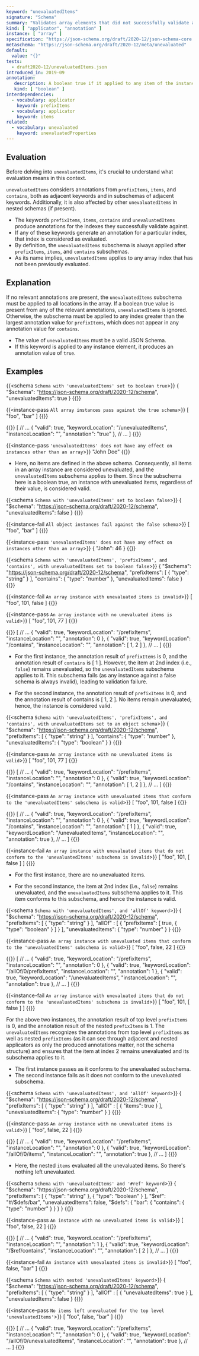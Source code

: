 ```yaml
---
keyword: "unevaluatedItems"
signature: "Schema"
summary: "Validates array elements that did not successfully validate against other standard array applicators."
kind: [ "applicator", "annotation" ]
instance: [ "array" ]
specification: "https://json-schema.org/draft/2020-12/json-schema-core.html#section-11.2"
metaschema: "https://json-schema.org/draft/2020-12/meta/unevaluated"
default:
  value: "{}"
tests:
  - draft2020-12/unevaluatedItems.json
introduced_in: 2019-09
annotation:
   description: A boolean true if it applied to any item of the instance
   kind: [ "boolean" ]
interdependencies:
  - vocabulary: applicator
    keyword: prefixItems
  - vocabulary: applicator
    keyword: items
related:
  - vocabulary: unevaluated
    keyword: unevaluatedProperties
---
```


## Evaluation

Before delving into `unevaluatedItems`, it's crucial to understand what evaluation means in this context.

`unevaluatedItems` considers annotations from `prefixItems`, `items`, and `contains`, both as adjacent keywords and in subschemas of adjacent keywords. Additionally, it is also affected by other `unevaluatedItems` in nested schemas (if present).

- The keywords `prefixItems`, `items`, `contains` and `unevaluatedItems` produce annotations for the indexes they successfully validate against.
- If any of these keywords generate an annotation for a particular index, that index is considered as evaluated.
- By definition, the `unevaluatedItems` subschema is always applied after  `prefixItems`, `items`, and `contains` subschemas.
- As its name implies, `unevaluatedItems` applies to any array index that has not been previously evaluated.

## Explanation

If no relevant annotations are present, the `unevaluatedItems` subschema must be applied to all locations in the array. If a boolean true value is present from any of the relevant annotations, `unevaluatedItems` is ignored. Otherwise, the subschema must be applied to any index greater than the largest annotation value for `prefixItems`, which does not appear in any annotation value for `contains`.

- The value of `unevaluatedItems` must be a valid JSON Schema.
- If this keyword is applied to any instance element, it produces an annotation value of `true`.

## Examples

{{<schema `Schema with 'unevaluatedItems' set to boolean true`>}}
{
  "$schema": "https://json-schema.org/draft/2020-12/schema",
  "unevaluatedItems": true
}
{{</schema>}}

{{<instance-pass `All array instances pass against the true schema`>}}
[ "foo", "bar" ]
{{</instance-pass>}}

{{<instance-annotation>}}
[
  // ...
  {
    "valid": true,
    "keywordLocation": "/unevaluatedItems",
    "instanceLocation": "",
    "annotation": "true"
  },
  // ...
]
{{</instance-annotation>}}

{{<instance-pass `'unevaluatedItems' does not have any effect on instances other than an array`>}}
"John Doe"
{{</instance-pass>}}

* Here, no items are defined in the above schema. Consequently, all items in an array instance are considered unevaluated, and the `unevaluatedItems` subschema applies to them. Since the subschema here is a boolean true, an instance with unevaluated items, regardless of their value, is considered valid.

{{<schema `Schema with 'unevaluatedItems' set to boolean false`>}}
{
  "$schema": "https://json-schema.org/draft/2020-12/schema",
  "unevaluatedItems": false
}
{{</schema>}}

{{<instance-fail `All object instances fail against the false schema`>}}
[ "foo", "bar" ]
{{</instance-fail>}}

{{<instance-pass `'unevaluatedItems' does not have any effect on instances other than an array`>}}
{ "John": 46 }
{{</instance-pass>}}

{{<schema `Schema with 'unevaluatedItems', 'prefixItems', and 'contains', with unevaluatedItems set to boolean false`>}}
{
  "$schema": "https://json-schema.org/draft/2020-12/schema",
  "prefixItems": [ { "type": "string" } ],
  "contains": { "type": "number" },
  "unevaluatedItems": false
}
{{</schema>}}

{{<instance-fail `An array instance with unevaluated items is invalid`>}}
[ "foo", 101, false ]
{{</instance-fail>}}

{{<instance-pass `An array instance with no unevaluated items is valid`>}}
[ "foo", 101, 77 ]
{{</instance-pass>}}

{{<instance-annotation>}}
[
  // ...
  {
    "valid": true,
    "keywordLocation": "/prefixItems",
    "instanceLocation": "",
    "annotation": 0
  },
  {
    "valid": true,
    "keywordLocation": "/contains",
    "instanceLocation": "",
    "annotation": [ 1, 2 ]
  },
  // ...
]
{{</instance-annotation>}}

* For the first instance, the annotation result of `prefixItems` is 0, and the annotation result of `contains` is [ 1 ]. However, the item at 2nd index (i.e., `false`) remains unevaluated, so the `unevaluatedItems` subschema applies to it. This subschema fails (as any instance against a false schema is always invalid), leading to validation failure.

* For the second instance, the annotation result of `prefixItems` is 0, and the annotation result of contains is [ 1, 2 ]. No items remain unevaluated; hence, the instance is considered valid.

{{<schema `Schema with 'unevaluatedItems', 'prefixItems', and 'contains', with unevaluatedItems set to an object schema`>}}
{
  "$schema": "https://json-schema.org/draft/2020-12/schema",
  "prefixItems": [ { "type": "string" } ],
  "contains": { "type": "number" },
  "unevaluatedItems": { "type": "boolean" }
}
{{</schema>}}

{{<instance-pass `An array instance with no unevaluated items is valid`>}}
[ "foo", 101, 77 ]
{{</instance-pass>}}

{{<instance-annotation>}}
[
  // ...
  {
    "valid": true,
    "keywordLocation": "/prefixItems",
    "instanceLocation": "",
    "annotation": 0
  },
  {
    "valid": true,
    "keywordLocation": "/contains",
    "instanceLocation": "",
    "annotation": [ 1, 2 ]
  },
  // ...
]
{{</instance-annotation>}}

{{<instance-pass `An array instance with unevaluated items that conform to the 'unevaluatedItems' subschema is valid`>}}
[ "foo", 101, false ]
{{</instance-pass>}}

{{<instance-annotation>}}
[
  // ...
  {
    "valid": true,
    "keywordLocation": "/prefixItems",
    "instanceLocation": "",
    "annotation": 0
  },
  {
    "valid": true,
    "keywordLocation": "/contains",
    "instanceLocation": "",
    "annotation": [ 1 ]
  },
  {
    "valid": true,
    "keywordLocation": "/unevaluatedItems",
    "instanceLocation": "",
    "annotation": true
  },
  // ...
]
{{</instance-annotation>}}

{{<instance-fail `An array instance with unevaluated items that do not conform to the 'unevaluatedItems' subschema is invalid`>}}
[ "foo", 101, [ false ] ]
{{</instance-fail>}}

* For the first instance, there are no unevaluated items.

* For the second instance, the item at 2nd index (i.e., `false`) remains unevaluated, and the `unevaluatedItems` subschema applies to it. This item conforms to this subschema, and hence the instance is valid.

{{<schema `Schema with 'unevaluatedItems', and 'allOf' keyword`>}}
{
  "$schema": "https://json-schema.org/draft/2020-12/schema",
  "prefixItems": [ { "type": "string" } ],
  "allOf" : [
    {
      "prefixItems": [
        true,
        { "type": "boolean" }
      ]
    }
  ],
  "unevaluatedItems": { "type": "number" }
}
{{</schema>}}

{{<instance-pass `An array instance with unevaluated items that conform to the 'unevaluatedItems' subschema is valid`>}}
[ "foo", false, 22 ]
{{</instance-pass>}}

{{<instance-annotation>}}
[
  // ...
  {
    "valid": true,
    "keywordLocation": "/prefixItems",
    "instanceLocation": "",
    "annotation": 0
  },
  {
    "valid": true,
    "keywordLocation": "/allOf/0/prefixItems",
    "instanceLocation": "",
    "annotation": 1
  },
  {
    "valid": true,
    "keywordLocation": "/unevaluatedItems",
    "instanceLocation": "",
    "annotation": true
  },
  // ...
]
{{</instance-annotation>}}

{{<instance-fail `An array instance with unevaluated items that do not conform to the 'unevaluatedItems' subschema is invalid`>}}
[ "foo", 101, [ false ] ]
{{</instance-fail>}}

For the above two instances, the annotation result of top level `prefixItems` is 0, and the annotation result of the nested `prefixItems` is 1. The `unevaluatedItems` recognizes the annotations from top level `prefixItems` as well as nested `prefixItems` (as it can see through adjacent and nested applicators as only the produced annotations matter, not the schema structure) and ensures that the item at index 2 remains unevaluated and its subschema applies to it.

* The first instance passes as it conforms to the unevaluated subschema.
* The second instance fails as it does not conform to the unevaluated subschema.

{{<schema `Schema with 'unevaluatedItems', and 'allOf' keyword`>}}
{
  "$schema": "https://json-schema.org/draft/2020-12/schema",
  "prefixItems": [ { "type": "string" } ],
  "allOf" : [
    {
      "items": true
    }
  ],
  "unevaluatedItems": { "type": "number" }
}
{{</schema>}}

{{<instance-pass `An array instance with no unevaluated items is valid`>}}
[ "foo", false, 22 ]
{{</instance-pass>}}

{{<instance-annotation>}}
[
  // ...
  {
    "valid": true,
    "keywordLocation": "/prefixItems",
    "instanceLocation": "",
    "annotation": 0
  },
  {
    "valid": true,
    "keywordLocation": "/allOf/0/items",
    "instanceLocation": "",
    "annotation": true
  },
  // ...
]
{{</instance-annotation>}}

* Here, the nested `items` evaluated all the unevaluated items. So there's nothing left unevaluated.

{{<schema `Schema with 'unevaluatedItems' and '#ref' keyword`>}}
{
  "$schema": "https://json-schema.org/draft/2020-12/schema",
  "prefixItems": [
    { "type": "string" },
    { "type": "boolean" }
  ],
  "$ref": "#/$defs/bar",
  "unevaluatedItems": false,
  "$defs": {
    "bar": {
      "contains": { "type": "number" }
    }
  }
}
{{</schema>}}

{{<instance-pass `An instance with no unevaluated items is valid`>}}
[ "foo", false, 22 ]
{{</instance-pass>}}

{{<instance-annotation>}}
[
  // ...
  {
    "valid": true,
    "keywordLocation": "/prefixItems",
    "instanceLocation": "",
    "annotation": 1
  },
  {
    "valid": true,
    "keywordLocation": "/$ref/contains",
    "instanceLocation": "",
    "annotation": [ 2 ]
  },
  // ...
]
{{</instance-annotation>}}

{{<instance-fail `An instance with unevaluated items is invalid`>}}
[ "foo", false, "bar" ]
{{</instance-fail>}}

{{<schema `Schema with nested 'unevaluatedItems' keyword`>}}
{
  "$schema": "https://json-schema.org/draft/2020-12/schema",
  "prefixItems": [ { "type": "string" } ],
  "allOf" : [
    {
      "unevaluatedItems": true
    }
  ],
  "unevaluatedItems": false
}
{{</schema>}}

{{<instance-pass `No items left unevaluated for the top level 'unevaluatedItems'`>}}
[ "foo", false, "bar" ]
{{</instance-pass>}}

{{<instance-annotation>}}
[
  // ...
  {
    "valid": true,
    "keywordLocation": "/prefixItems",
    "instanceLocation": "",
    "annotation": 0
  },
  {
    "valid": true,
    "keywordLocation": "/allOf/0/unevaluatedItems",
    "instanceLocation": "",
    "annotation": true
  },
  // ...
]
{{</instance-annotation>}}
